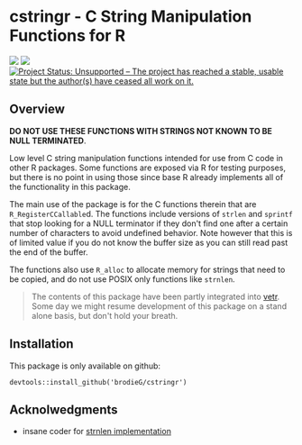 #  cstringr - C String Manipulation Functions for R

[![](https://travis-ci.org/brodieG/cstringr.svg?branch=master)](https://travis-ci.org/brodieG/cstringr)
[![](https://codecov.io/github/brodieG/cstringr/coverage.svg?branch=master)](https://codecov.io/github/brodieG/cstringr?branch=master)
[![Project Status: Unsupported – The project has reached a stable, usable state but the author(s) have ceased all work on it.](http://www.repostatus.org/badges/latest/unsupported.svg)](http://www.repostatus.org/#unsupported)

## Overview

**DO NOT USE THESE FUNCTIONS WITH STRINGS NOT KNOWN TO BE NULL TERMINATED**.

Low level C string manipulation functions intended for use from C code in other
R packages.  Some functions are exposed via R for testing purposes, but there is
no point in using those since base R already implements all of the functionality
in this package.

The main use of the package is for the C functions therein that are
`R_RegisterCCallable`d.  The functions include versions of `strlen` and
`sprintf` that stop looking for a NULL terminator if they don't find one after a
certain number of characters to avoid undefined behavior.  Note however that
this is of limited value if you do not know the buffer size as you can still
read past the end of the buffer.

The functions also use `R_alloc` to allocate memory for strings that need to be
copied, and do not use POSIX only functions like `strnlen`.

> The contents of this package have been partly integrated into
> [vetr](https://github.com/brodieG/vetr).  Some day we might resume development
> of this package on a stand alone basis, but don't hold your breath.

## Installation

This package is only available on github:
```
devtools::install_github('brodieG/cstringr')
```

## Acknolwedgments

* insane coder for [strnlen implementation](http://insanecoding.blogspot.com/2007/03/methods-for-safe-string-handling.html)
